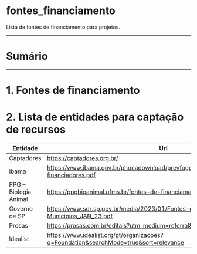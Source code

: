 # fontes_financiamento

Lista de fontes de financiamento para projetos.


---
# Sumário




---
# 1. Fontes de financiamento



# 2. Lista de entidades para captação de recursos



| Entidade   | Url |
| -------- | ------- |
| Captadores  | https://captadores.org.br/    |
| Ibama | https://www.ibama.gov.br/phocadownload/prevfogo/projetos_programas/catalogo-financiadores.pdf | 
| PPG – Biologia Animal | https://ppgbioanimal.ufms.br/fontes-de-financiamento-de-projetos/ |
| Governo de SP | https://www.sdr.sp.gov.br/media/2023/01/Fontes-de-Financiamento-para-Municipios_JAN_23.pdf |
| Prosas | https://prosas.com.br/editais?utm_medium=referral&utm_source=idealist |
| Idealist | https://www.idealist.org/pt/organizacoes?q=Foundation&searchMode=true&sort=relevance |




